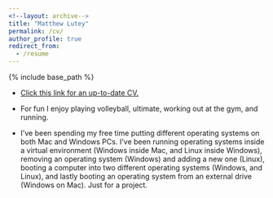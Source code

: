 ```yaml
---
<!--layout: archive-->
title: "Matthew Lutey"
permalink: /cv/
author_profile: true
redirect_from:
  - /resume
---
```

{% include base_path %}

* [Click this link for an up-to-date CV.](/files/Matt_Lutey_CV1.pdf)

* For fun I enjoy playing volleyball, ultimate,  working out at the gym, and running.
* I've been spending my free time putting different operating systems on both Mac and Windows PCs. I've been running operating systems inside a virtual environment (Windows inside Mac, and Linux inside Windows), removing an operating system (Windows) and adding a new one (Linux), booting a computer into two different operating systems (Windows, and Linux), and lastly booting an operating system from an external drive (Windows on Mac). Just for a project. 

